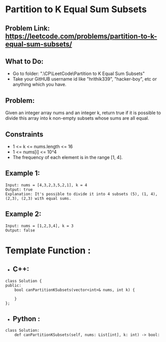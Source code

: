 # Partition to K Equal Sum Subsets
## Problem Link:  https://leetcode.com/problems/partition-to-k-equal-sum-subsets/
## What to Do:
 - Go to folder: ".\CP\LeetCode\Partition to K Equal Sum Subsets"
 - Take your GitHUB username id like "hrithik339", "hacker-boy", etc or anything which you have.
## Problem:
Given an integer array nums and an integer k, return true if it is possible to divide this array into k non-empty subsets whose sums are all equal.

## Constraints
 - 1 <= k <= nums.length <= 16
 - 1 <= nums[i] <= 10^4
 - The frequency of each element is in the range [1, 4].

## Example 1:
```
Input: nums = [4,3,2,3,5,2,1], k = 4
Output: true
Explanation: It's possible to divide it into 4 subsets (5), (1, 4), (2,3), (2,3) with equal sums.

```
## Example 2:
 ```
Input: nums = [1,2,3,4], k = 3
Output: false
```
# Template Function : 

 - ## C++:
```
class Solution {
public:
    bool canPartitionKSubsets(vector<int>& nums, int k) {
        
    }
};
```

 - ## Python :
```
class Solution:
    def canPartitionKSubsets(self, nums: List[int], k: int) -> bool:
        
```
